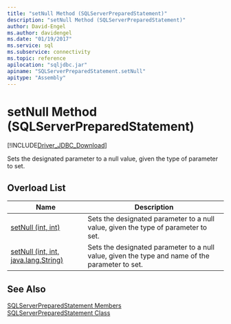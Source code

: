 ```yaml
---
title: "setNull Method (SQLServerPreparedStatement)"
description: "setNull Method (SQLServerPreparedStatement)"
author: David-Engel
ms.author: davidengel
ms.date: "01/19/2017"
ms.service: sql
ms.subservice: connectivity
ms.topic: reference
apilocation: "sqljdbc.jar"
apiname: "SQLServerPreparedStatement.setNull"
apitype: "Assembly"
---
```

# setNull Method (SQLServerPreparedStatement)
[!INCLUDE[Driver_JDBC_Download](../../../includes/driver_jdbc_download.md)]

  Sets the designated parameter to a null value, given the type of parameter to set.  
  
## Overload List  
  
|Name|Description|  
|----------|-----------------|  
|[setNull (int, int)](../../../connect/jdbc/reference/setnull-method-int-int.md)|Sets the designated parameter to a null value, given the type of parameter to set.|  
|[setNull (int, int, java.lang.String)](../../../connect/jdbc/reference/setnull-method-int-int-java-lang-string.md)|Sets the designated parameter to a null value, given the type and name of the parameter to set.|  
  
## See Also  
 [SQLServerPreparedStatement Members](../../../connect/jdbc/reference/sqlserverpreparedstatement-members.md)   
 [SQLServerPreparedStatement Class](../../../connect/jdbc/reference/sqlserverpreparedstatement-class.md)  
  
  
